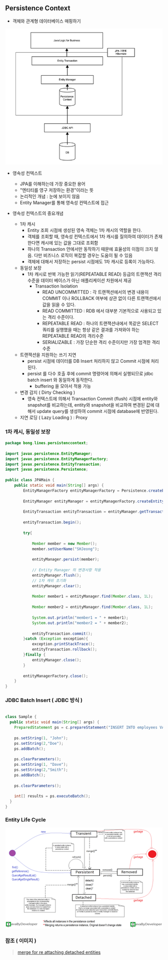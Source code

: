 ## **Persistence Context**

- 객체와 관계형 데이터베이스 매핑하기
    
![JPA Structure](https://github.com/keepinmindsh/tech-course/blob/main/assets/jpa_sturucture.png)

- 영속성 컨텍스트
    - JPA를 이해하는데 가장 중요한 용어
    - "엔티티를 영구 저장하는 환경"이라는 뜻
    - 논리적인 개념 : 눈에 보이지 않음
    - Entity Manager를 통해 영속성 컨텍스트에 접근

- 영속성 컨텍스트의 중요개념 
  - 1차 캐시
      - Entity 조회 시점에 생성된 영속 객체는 1차 캐시의 역할을 한다. 
      - 객체를 조회할 때, 영속성 컨텍스트에서 1차 캐시를 질의하여 데이터가 존재한다면 캐시에 있는 값을 그대로 조회함
      - 하나의 Transaction 안에서만 동작하기 때문에 효율성의 이점이 크지 않음. 다만 비즈니스 로직이 복잡할 경우는 도움이 될 수 있음
      - 객체에 대해서 저장하는 persist 시점에도 1차 캐시로 등록이 가능하다.
  - 동일성 보장
      - 1차 캐시로 반복 가능한 읽기(REPEATABLE READ) 등급의 트랜잭션 격리 수준을 데이터 베이스가 아닌 애플리케이션 차원에서 제공
        - Transaction Isolation 
          - READ UNCOMMITTED : 각 트랜잭션에서의 변경 내용이 COMMIT 이나 ROLLBACK 여부에 상관 없이 다른 트랜잭션에서 값을 읽을 수 있다.
          - READ COMMITTED : RDB 에서 대부분 기본적으로 사용되고 있는 격리 수준이다.
          - REPEATABLE READ : 하나의 트랜잭션내에서 똑같은 SELECT 쿼리를 실행했을 때는 항상 같은 결과를 가져와야 하는 REPEATABLE READ의 격리수준
          - SERIALIZABLE : 가장 단순한 격리 수준이지만 가장 엄격한 격리 수준
  - 트랜잭션을 지원하는 쓰기 지연
      - persist 시점에 데이터를 DB Insert 처리하지 않고 Commit 시점에 처리된다.
      - persist 를 다수 호출 후에 commit 명령어에 의해서 실행되므로 jdbc batch insert 와 동일하게 동작한다.
          - buffering 을 모아서 적용 가능
  - 변경 감지 ( Dirty Checking )
      - 영속 컨텍스트에 의해서 Transaction Commit (flush) 시점에 entity와 snapshot를 비교하는데,
        entity와 snapshot을 비교하여 변경된 값에 대해서 update query를 생성하여 commit 시점에 database에 반영된다.
  - 지연 로딩 ( Lazy Loading ) : Proxy

### 1차 캐시, 동일성 보장

```java
package bong.lines.persistenccontext;

import javax.persistence.EntityManager;
import javax.persistence.EntityManagerFactory;
import javax.persistence.EntityTransaction;
import javax.persistence.Persistence;

public class JPAMain {
    public static void main(String[] args) {
        EntityManagerFactory entityManagerFactory = Persistence.createEntityManagerFactory("hello");

        EntityManager entityManager = entityManagerFactory.createEntityManager();

        EntityTransaction entityTransaction = entityManager.getTransaction();

        entityTransaction.begin();

        try{

            Member member = new Member();
            member.setUserName("SHJeong");

            entityManager.persist(member);

            // Entity Manager 의 변경사항 적용
            entityManager.flush();
            // 1차 캐쉬 초기화
            entityManager.clear();

            Member member1 = entityManager.find(Member.class, 1L);

            Member member2 = entityManager.find(Member.class, 1L);

            System.out.println("member1 = " + member1);
            System.out.println("member2 = " + member2);

            entityTransaction.commit();
        }catch (Exception exception){
            exception.printStackTrace();
            entityTransaction.rollback();
        }finally {
            entityManager.close();
        }

        entityManagerFactory.close();
    }
}
```

### JDBC Batch Insert ( JDBC 방식 )

```java

class Sample {
  public static void main(String[] args) {
    PreparedStatement ps = c.prepareStatement("INSERT INTO employees VALUES (?, ?)");

    ps.setString(1, "John");
    ps.setString(2,"Doe");
    ps.addBatch();

    ps.clearParameters();
    ps.setString(1, "Dave");
    ps.setString(2,"Smith");
    ps.addBatch();

    ps.clearParameters();
    
    int[] results = ps.executeBatch();
  }
}

```

### Entity Life Cycle

![Entity Lifecycle](https://github.com/keepinmindsh/tech-course/blob/main/assets/entity-lifecycle_0001.png)


### 참조 ( 이미지 )

> [merge for re attaching detached entities](https://javabydeveloper.com/merge-re-attaching-detached-entities/)
